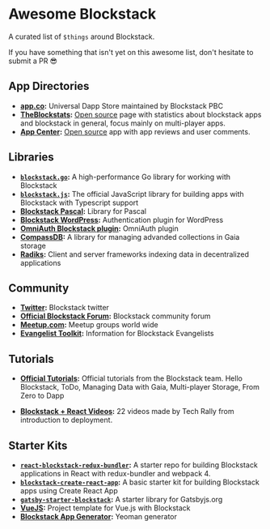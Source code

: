 # Awesome Blockstack

A curated list of `$things` around Blockstack.

If you have something that isn't yet on this awesome list, don't hesitate to submit a PR :sunglasses:


## App Directories

* **[app.co](https://app.co/blockstack):** Universal Dapp Store maintained by Blockstack PBC
* **[TheBlockstats](https://theblockstats.com/):** [Open source](https://github.com/vrepsys/blockstats-page) page with statistics about blockstack apps and blockstack in general, focus mainly on multi-player apps.
* **[App Center](https://app-center.openintents.org/):** [Open source](https://gitlab.com/friedger/app-center) app with app reviews and user comments.

## Libraries

* **[`blockstack.go`](https://github.com/jackzampolin/blockstack.go):** A high-performance Go library for working with Blockstack
* **[`blockstack.js`](https://github.com/blockstack/blockstack.js):** The official JavaScript library for building apps with Blockstack with Typescript support
* **[Blockstack Pascal](https://github.com/blackholeorganization/BlockstackPascal):** Library for Pascal
* **[Blockstack WordPress](https://github.com/saul-avikar/wordpress-blockstack-sso):** Authentication plugin for WordPress
* **[OmniAuth Blockstack plugin](https://github.com/blockstack/omniauth-blockstack):** OmniAuth plugin
* **[CompassDB](https://github.com/eder-ai/compass-db):** A library for managing advanded collections in Gaia storage
* **[Radiks](https://github.com/blockstack-radiks/):** Client and server frameworks indexing data in decentralized applications  

## Community

* **[Twitter](https://twitter.com/blockstack):** Blockstack twitter
* **[Official Blockstack Forum](https://forum.blockstack.org):** Blockstack community forum
* **[Meetup.com](https://www.meetup.com/topics/blockstack/all):** Meetup groups world wide
* **[Evangelist Toolkit](https://forum.blockstack.org/t/evangelist-toolkit/4969):** Information for Blockstack Evangelists

## Tutorials

* **[Official Tutorials](https://blockstack.org/tutorials):** Official tutorials from the Blockstack team.  Hello Blockstack, ToDo, Managing Data with Gaia, Multi-player Storage, From Zero to Dapp

* **[Blockstack + React Videos](https://www.youtube.com/playlist?list=PLDQHh6RjV5oUJNbtnzV11VVghiJTPJ5Wv):** 22 videos made by Tech Rally from introduction to deployment.
## Starter Kits

* **[`react-blockstack-redux-bundler`](https://github.com/aulneau/react-blockstack-redux-bundler):** A starter repo for building Blockstack applications in React with redux-bundler and webpack 4. 
* **[`blockstack-create-react-app`](https://github.com/benoror/blockstack-create-react-app):** A basic starter kit for building Blockstack apps using Create React App
* **[`gatsby-starter-blockstack`](https://github.com/friedger/gatsby-starter-blockstack):** A starter library for Gatsbyjs.org
* **[VueJS](https://github.com/turinglabsorg/Vuejs-Blockstack):** Project template for Vue.js with Blockstack
* **[Blockstack App Generator](https://github.com/blockstack/blockstack-app-generator):** Yeoman generator
